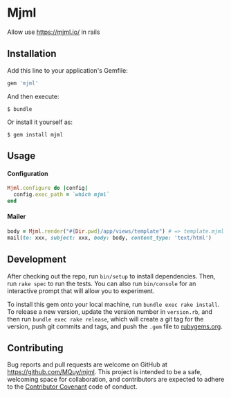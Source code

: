# Mjml

Allow use https://mjml.io/ in rails

## Installation

Add this line to your application's Gemfile:

```ruby
gem 'mjml'
```

And then execute:

    $ bundle

Or install it yourself as:

    $ gem install mjml

## Usage

#### Configuration

```ruby
Mjml.configure do |config|
  config.exec_path = `which mjml`
end
```

#### Mailer

```ruby
body = Mjml.render("#{Dir.pwd}/app/views/template") # => template.mjml
mail(to: xxx, subject: xxx, body: body, content_type: 'text/html')
```

## Development

After checking out the repo, run `bin/setup` to install dependencies. Then, run `rake spec` to run the tests. You can also run `bin/console` for an interactive prompt that will allow you to experiment.

To install this gem onto your local machine, run `bundle exec rake install`. To release a new version, update the version number in `version.rb`, and then run `bundle exec rake release`, which will create a git tag for the version, push git commits and tags, and push the `.gem` file to [rubygems.org](https://rubygems.org).

## Contributing

Bug reports and pull requests are welcome on GitHub at https://github.com/MQuy/mjml. This project is intended to be a safe, welcoming space for collaboration, and contributors are expected to adhere to the [Contributor Covenant](http://contributor-covenant.org) code of conduct.
